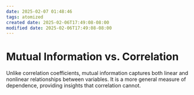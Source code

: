 ```yaml
---
date: 2025-02-07 01:48:46
tags: atomized
created date: 2025-02-06T17:49:08-08:00
modified date: 2025-02-06T17:49:08-08:00
---
```

# Mutual Information vs. Correlation
Unlike correlation coefficients, mutual information captures both linear and nonlinear relationships between variables. It is a more general measure of dependence, providing insights that correlation cannot.